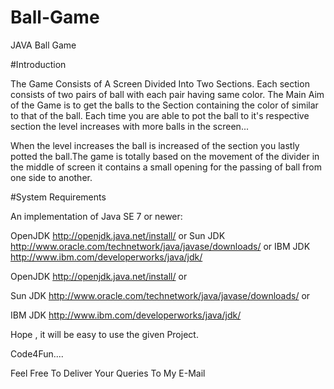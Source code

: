 # Ball-Game
JAVA Ball Game 

#Introduction
 
  The Game Consists of A Screen Divided Into Two Sections. Each section consists of two pairs of ball with each pair having same color.
  The Main Aim of the Game is to get the balls to the Section containing the color of similar to that of the ball. Each time you are able
  to pot the ball to it's respective section  the level increases with more balls in the screen...
  
  When the level increases the ball is increased of the section you lastly potted the ball.The game is totally based on the movement of the
  divider in the middle of screen it contains a small opening for the passing of ball from one side to another.
  
  
#System Requirements

An implementation of Java SE 7 or newer:

OpenJDK http://openjdk.java.net/install/ or Sun JDK http://www.oracle.com/technetwork/java/javase/downloads/ or IBM JDK http://www.ibm.com/developerworks/java/jdk/

OpenJDK http://openjdk.java.net/install/ or

Sun JDK http://www.oracle.com/technetwork/java/javase/downloads/ or

IBM JDK http://www.ibm.com/developerworks/java/jdk/

Hope , it will be easy to use the given Project.

Code4Fun....

Feel Free To Deliver Your Queries To My E-Mail
